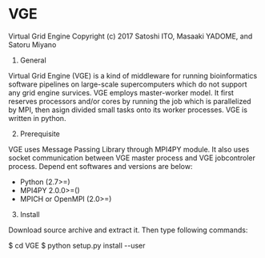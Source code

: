 # VGE
Virtual Grid Engine
Copyright (c) 2017 Satoshi ITO, Masaaki YADOME, and Satoru Miyano

1. General

Virtual Grid Engine (VGE) is a kind of middleware for running bioinformatics
software pipelines on large-scale supercomputers which do not support any
grid engine survices. VGE employs master-worker model. It first reserves
processors and/or cores by running the job which is parallelized by MPI, then
asign divided small tasks onto its worker processes. VGE is written in python.

2. Prerequisite

VGE uses Message Passing Library through MPI4PY module. It also uses socket
communication between VGE master process and VGE jobcontroler process. Depend
ent softwares and versions are below:

 - Python (2.7>=)
 - MPI4PY 2.0.0>=()
 - MPICH or OpenMPI (2.0>=)

3. Install

Download source archive and extract it. Then type following commands:

 $ cd VGE 
 $ python setup.py install --user
